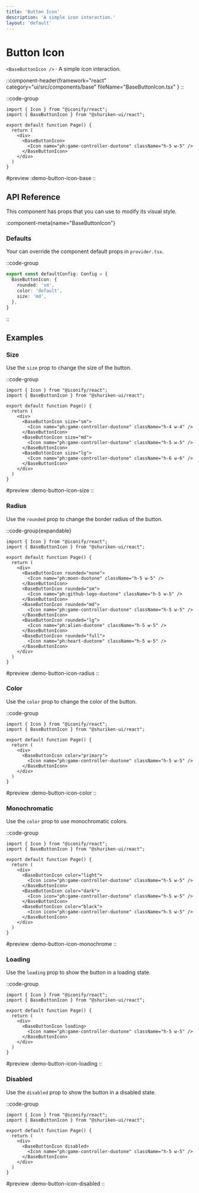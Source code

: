 ```yaml
---
title: 'Button Icon'
description: 'A simple icon interaction.'
layout: 'default'
---
```


# Button Icon

`<BaseButtonIcon />` · A simple icon interaction.

::component-header{framework="react" category="ui/src/components/base" fileName="BaseButtonIcon.tsx" }
::

::code-group

```tsx [DemoButtonIconBase.tsx]
import { Icon } from "@iconify/react";
import { BaseButtonIcon } from "@shuriken-ui/react";

export default function Page() {
  return (
    <div>
      <BaseButtonIcon>
        <Icon name="ph:game-controller-duotone" className="h-5 w-5" />
      </BaseButtonIcon>
    </div>
  )
}
```

#preview
:demo-button-icon-base
::

## API Reference

This component has props that you can use to modify its visual style.

:component-meta{name="BaseButtonIcon"}

### Defaults

Your can override the component default props in `provider.tsx`.

::code-group

```ts [provider.tsx]
export const defaultConfig: Config = {
  BaseButtonIcon: {
    rounded: 'sm',
    color: 'default',
    size: 'md',
  },
}
```
::

## Examples

### Size

Use the `size` prop to change the size of the button.

::code-group

```tsx [DemoButtonIconSize.tsx]
import { Icon } from "@iconify/react";
import { BaseButtonIcon } from "@shuriken-ui/react";

export default function Page() {
  return (
    <div>
      <BaseButtonIcon size="sm">
        <Icon name="ph:game-controller-duotone" className="h-4 w-4" />
      </BaseButtonIcon>
      <BaseButtonIcon size="md">
        <Icon name="ph:game-controller-duotone" className="h-5 w-5" />
      </BaseButtonIcon>
      <BaseButtonIcon size="lg">
        <Icon name="ph:game-controller-duotone" className="h-6 w-6" />
      </BaseButtonIcon>
    </div>
  )
}
```

#preview
:demo-button-icon-size
::

### Radius

Use the `rounded` prop to change the border radius of the button.

::code-group{expandable}

```tsx [DemoButtonIconRadius.tsx]
import { Icon } from "@iconify/react";
import { BaseButtonIcon } from "@shuriken-ui/react";

export default function Page() {
  return (
    <div>
      <BaseButtonIcon rounded="none">
        <Icon name="ph:moon-duotone" className="h-5 w-5" />
      </BaseButtonIcon>
      <BaseButtonIcon rounded="sm">
        <Icon name="ph:github-logo-duotone" className="h-5 w-5" />
      </BaseButtonIcon>
      <BaseButtonIcon rounded="md">
        <Icon name="ph:game-controller-duotone" className="h-5 w-5" />
      </BaseButtonIcon>
      <BaseButtonIcon rounded="lg">
        <Icon name="ph:alien-duotone" className="h-5 w-5" />
      </BaseButtonIcon>
      <BaseButtonIcon rounded="full">
        <Icon name="ph:heart-duotone" className="h-5 w-5" />
      </BaseButtonIcon>
    </div>
  )
}
```

#preview
:demo-button-icon-radius
::

### Color

Use the `color` prop to change the color of the button.

::code-group

```tsx [DemoButtonIconColor.tsx]
import { Icon } from "@iconify/react";
import { BaseButtonIcon } from "@shuriken-ui/react";

export default function Page() {
  return (
    <div>
      <BaseButtonIcon color="primary">
        <Icon name="ph:game-controller-duotone" className="h-5 w-5" />
      </BaseButtonIcon>
    </div>
  )
}
```

#preview
:demo-button-icon-color
::

### Monochromatic

Use the `color` prop to use monochromatic colors.

::code-group

```tsx [DemoButtonIconMonochrome.tsx]
import { Icon } from "@iconify/react";
import { BaseButtonIcon } from "@shuriken-ui/react";

export default function Page() {
  return (
    <div>
      <BaseButtonIcon color="light">
        <Icon icon="ph:game-controller-duotone" className="h-5 w-5" />
      </BaseButtonIcon>
      <BaseButtonIcon color="dark">
        <Icon icon="ph:game-controller-duotone" className="h-5 w-5" />
      </BaseButtonIcon>
      <BaseButtonIcon color="black">
        <Icon icon="ph:game-controller-duotone" className="h-5 w-5" />
      </BaseButtonIcon>
    </div>
  )
}
```

#preview
:demo-button-icon-monochrome
::

### Loading

Use the `loading` prop to show the button in a loading state.

::code-group

```tsx [DemoButtonIconLoading.tsx]
import { Icon } from "@iconify/react";
import { BaseButtonIcon } from "@shuriken-ui/react";

export default function Page() {
  return (
    <div>
      <BaseButtonIcon loading>
        <Icon name="ph:game-controller-duotone" className="h-5 w-5" />
      </BaseButtonIcon>
    </div>
  )
}
```

#preview
:demo-button-icon-loading
::

### Disabled

Use the `disabled` prop to show the button in a disabled state.

::code-group

```tsx [DemoButtonIconDisabled.tsx]
import { Icon } from "@iconify/react";
import { BaseButtonIcon } from "@shuriken-ui/react";

export default function Page() {
  return (
    <div>
      <BaseButtonIcon disabled>
        <Icon name="ph:game-controller-duotone" className="h-5 w-5" />
      </BaseButtonIcon>
    </div>
  )
}
```

#preview
:demo-button-icon-disabled
::